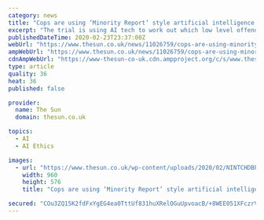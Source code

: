 ```yaml
---
category: news
title: "Cops are using ‘Minority Report’ style artificial intelligence to predict which youngsters could be drawn into crime"
excerpt: "The trial is using AI tech to work out which low level offenders could go on to commit serious offences. The Royal United Services Institute think tank said an ethics committee overseeing West Midlands Police approved the roll-out of an algorithm which assesses “offender escalation”. It is hoped that the system, developed with £9.5million ..."
publishedDateTime: 2020-02-23T23:37:00Z
webUrl: "https://www.thesun.co.uk/news/11026759/cops-are-using-minority-report-style-artificial-intelligence-to-predict-which-youngsters-could-be-drawn-into-crime/"
ampWebUrl: "https://www.thesun.co.uk/news/11026759/cops-are-using-minority-report-style-artificial-intelligence-to-predict-which-youngsters-could-be-drawn-into-crime/amp/"
cdnAmpWebUrl: "https://www-thesun-co-uk.cdn.ampproject.org/c/s/www.thesun.co.uk/news/11026759/cops-are-using-minority-report-style-artificial-intelligence-to-predict-which-youngsters-could-be-drawn-into-crime/amp/"
type: article
quality: 36
heat: 36
published: false

provider:
  name: The Sun
  domain: thesun.co.uk

topics:
  - AI
  - AI Ethics

images:
  - url: "https://www.thesun.co.uk/wp-content/uploads/2020/02/NINTCHDBPICT000025175251-1.jpg?strip=all&w=960&quality=100"
    width: 960
    height: 576
    title: "Cops are using ‘Minority Report’ style artificial intelligence to predict which youngsters could be drawn into crime"

secured: "COu3ZQ15K2fdFxYgEG4ea0TttUf831huXRelOGuUpvoacB/+8WEE051XFczrVdn6unzOLlsb5vVd+kc+KIUUrEEZiVsKUZhjptiefj6M02xJJ05sq2IhY7Srd2i5qpJAtAZMoqz4hK7PZacY8CVvKJBAWKIgg6JcGKAzwoh15Ezc4Qijy3XaxJkuJlxwEyH/dSvqWA0b0n4JJTlf9FiZ8C/rwORaSgKtmzOxZ9fqdvmw/oYT590Jk26ZtB6fezKuKyA4t++3Sv9aTEM5bZ3icHhDo7WSOzjVyqvdRKL1AJT4GTRYzbitGcpulNW+In9HcujOGqSdnuYBgIUMjOrbE7mzW/ngEERaIQn55eVSd6JQkSEpwcoyvJ4yjHTfavwaXNSba9lfarW8RA4r4rZu/KWHe6wFbqwv8U+oOzTcn05fnYLKIxX/Rcty5xFpVRQdLCiJS6KQwvvV/R4ZzO7KP40lXIY41DOmMMIvXXsL+/k=;atVywCRnbPynNr6R7vUT5w=="
---
```



